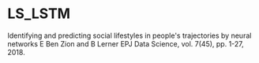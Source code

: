 # LS_LSTM
Identifying and predicting social lifestyles in people's trajectories by neural networks
E Ben Zion and B Lerner
EPJ Data Science, vol. 7(45), pp. 1-27, 2018.
